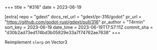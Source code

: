 +++
title = "#316"
date = 2023-06-19

[extra]
repo = "gdext"
docs_rel_url = "gdext/pr-316/godot"
pr_url = "https://github.com/godot-rust/gdext/pull/316"
pr_author = "T4rmin"
sort_key = 2023-06-19
date_time = 2023-06-19T17:57:11Z
commit_sha = "d30b2ad73ed174bd3b05829e33a7f74762ae7638"
+++

Reimplement `slerp` on Vector3
